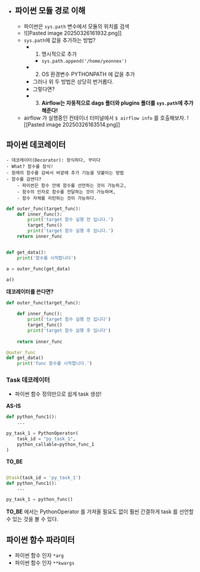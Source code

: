 
- ## **파이썬 모듈 경로 이해**
	- 파이썬은  `sys.path` 변수에서 모듈의 위치를 검색
	- ![[Pasted image 20250326161932.png]]
	- `sys.path`에 값을 추가하는 방법?
		- 1. 명시적으로 추가
			- `sys.path.append('/home/yeonnex')`
		- 2. OS 환경변수 PYTHONPATH 에 값을 추가
		- 그러나 위 두 방법은 상당히 번거롭다.
		- 그렇다면?
		- 3. **Airflow는 자동적으로 dags 폴더와 plugins 폴더를 `sys.path`에 추가해준다!**
	- airflow 가 실행중인 컨테이너 터미널에서 `$ airflow info` 를 호출해보자.
		![[Pasted image 20250326163514.png]]
## **파이썬 데코레이터**

	- 데코레이터(Decorator): 장식하다, 꾸미다
	- What? 함수를 장식!
	- 원래의 함수를 감싸서 바깥에 추가 기능을 덧붙이는 방법
	- 함수를 감싼다?
		- 파이썬은 함수 안에 함수를 선언하는 것이 가능하고,
		- 함수의 인자로 함수를 전달하는 것이 가능하며,
		- 함수 자체를 리턴하는 것이 가능하다.
```python
def outer_func(target_func):
	def inner_func():
		print('target 함수 실행 전 입니다.')
		target_func()
		print('target 함수 실행 후 입니다.')
	return inner_func


def get_data():
	print('함수를 시작합니다')

a = outer_func(get_data)

a()
```

**데코레이터를 쓴다면?**

```python
def outer_func(target_func):

	def inner_func():
		print('target 함수 실행 전 입니다')
		target_func()
		print('target 함수 실행 후 입니다')
	
	return inner_func

@outer_func
def get_data()
	print('func 함수를 시작합니다.')
```

### Task 데코레이터

- 파이썬 함수 정의만으로 쉽게 task 생성!

**AS-IS**
```python
def python_func1():
	...

py_task_1 = PythonOperator(
	task_id = "py_task_1",
	python_callable=python_func_1
)
```

**TO_BE**
```python

@task(task_id = 'py_task_1')
def python_func1():
	...

py_task_1 = python_func()
```

**TO_BE** 에서는 PythonOperator 를 가져올 필요도 없이 훨씬 간결하게 task 를 선언할 수 있는 것을 볼 수 있다.

## **파이썬 함수 파라미터**

- 파이썬 함수 인자 `*arg`
- 파이썬 함수 인자 `**kwargs`
